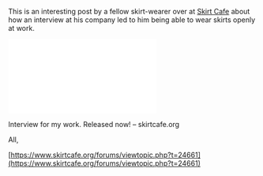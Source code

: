 This is an interesting post by a fellow skirt-wearer over at [Skirt Cafe](https://www.skirtcafe.org/forums/index.php?sid=6007beb951e0d91a09eb48485eeba8e5) about how an interview at his company led to him being able to wear skirts openly at work.

[](https://www.skirtcafe.org/forums/viewtopic.php?t=24661 "Interview for my work. Released now! - skirtcafe.org")

![](file.php)

Interview for my work. Released now! – skirtcafe.org

All,

[https://www.skirtcafe.org/forums/viewtopic.php?t=24661](https://www.skirtcafe.org/forums/viewtopic.php?t=24661)
